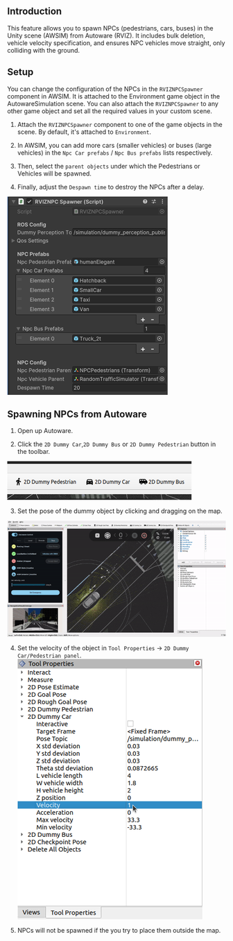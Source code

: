 ## Introduction
This feature allows you to spawn NPCs (pedestrians, cars, buses) in the Unity scene (AWSIM) from Autoware (RVIZ). It includes bulk deletion, vehicle velocity specification, and ensures NPC vehicles move straight, only colliding with the ground.

## Setup
You can change the configuration of the NPCs in the `RVIZNPCSpawner` component in AWSIM. It is attached to the Environment game object in the AutowareSimulation scene. You can also attach the `RVIZNPCSpawner` to any other game object and set all the required values in your custom scene.

1. Attach the `RVIZNPCSpawner` component to one of the game objects in the scene. By default, it's attached to `Environment`.

2. In AWSIM, you can add more cars (smaller vehicles) or buses (large vehicles) in the `Npc Car prefabs` / `Npc Bus prefabs` lists respectively.

3. Then, select the `parent objects` under which the Pedestrians or Vehicles will be spawned.

4. Finally, adjust the `Despawn time` to destroy the NPCs after a delay.

  ![alt text](rvizspawner.png)

## Spawning NPCs from Autoware
1. Open up Autoware.

2. Click the `2D Dummy Car`,`2D Dummy Bus` or `2D Dummy Pedestrian` button in the toolbar.  

  ![alt text](image-1.png)

3. Set the pose of the dummy object by clicking and dragging on the map.

  ![alt text](spawnPedestrian.gif)

4. Set the velocity of the object in `Tool Properties` -> `2D Dummy Car/Pedestrian panel`.
  ![alt text](toolsprop.png)

5. NPCs will not be spawned if the you try to place them outside the map.
